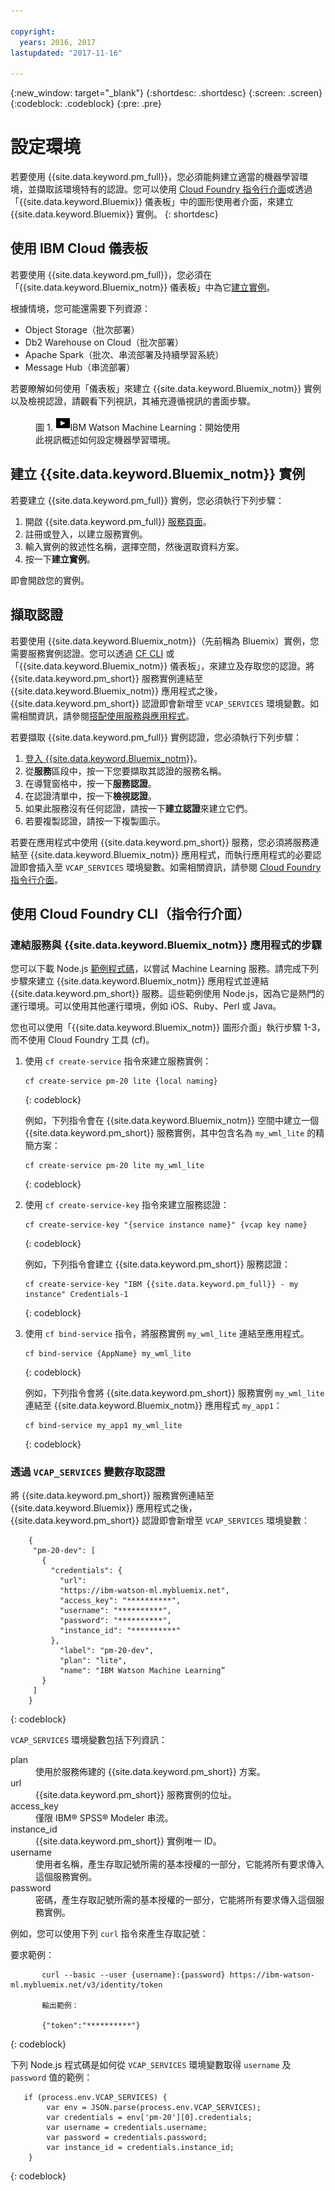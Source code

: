 ```yaml
---

copyright:
  years: 2016, 2017
lastupdated: "2017-11-16"

---
```

{:new_window: target="_blank"}
{:shortdesc: .shortdesc}
{:screen: .screen}
{:codeblock: .codeblock}
{:pre: .pre}

# 設定環境

若要使用 {{site.data.keyword.pm_full}}，您必須能夠建立適當的機器學習環境，並擷取該環境特有的認證。您可以使用 [Cloud Foundry 指令行介面](https://github.com/cloudfoundry/cli#getting-started)或透過「{{site.data.keyword.Bluemix}} 儀表板」中的圖形使用者介面，來建立 {{site.data.keyword.Bluemix}} 實例。
{: shortdesc}

## 使用 IBM Cloud 儀表板

若要使用 {{site.data.keyword.pm_full}}，您必須在「{{site.data.keyword.Bluemix_notm}} 儀表板」中為它[建立實例](https://console.bluemix.net/catalog/services/machine-learning)。

根據情境，您可能還需要下列資源：

- Object Storage（批次部署）
- Db2 Warehouse on Cloud（批次部署）
- Apache Spark（批次、串流部署及持續學習系統）
- Message Hub（串流部署）

若要瞭解如何使用「儀表板」來建立 {{site.data.keyword.Bluemix_notm}} 實例以及檢視認證，請觀看下列視訊，其補充遵循視訊的書面步驟。

<figure class="fignone" id="concept_bvb_fts_1cb__machinelearningsetup"><figcaption>圖 1. <span class="ph"><a href="https://www.youtube.com/embed/fm8gqguFD9g?rel=0" rel="external" target="_blank" title="如果您無法存取此頁面所內嵌的視訊，可以從 YouTube 網站存取視訊。（在新分頁或視窗中開啟）">    <img src="images/video.png" alt="「視訊」圖示"></a>IBM Watson Machine Learning：開始使用</span></figcaption>

<object height="315" data="https://www.youtube.com/embed/fm8gqguFD9g?rel=0" width="560">
<span>此視訊概述如何設定機器學習環境。</span>
<param name="movie" value="https://www.youtube.com/embed/fm8gqguFD9g?rel=0">
<param name="allowFullScreen" value="true">
<param name="allowscriptaccess" value="always">
<param name="scale" value="noScale">
</object>
</figure>

## 建立 {{site.data.keyword.Bluemix_notm}} 實例

若要建立 {{site.data.keyword.pm_full}} 實例，您必須執行下列步驟：

1. 開啟 {{site.data.keyword.pm_full}} [服務頁面](https://console.bluemix.net/catalog/services/machine-learning)。
2. 註冊或登入，以建立服務實例。
3. 輸入實例的敘述性名稱，選擇空間，然後選取資料方案。
4. 按一下**建立實例**。

即會開啟您的實例。

## 擷取認證

若要使用 {{site.data.keyword.Bluemix_notm}}（先前稱為 Bluemix）實例，您需要服務實例認證。您可以透過 [CF CLI](using_pm_service.html) 或「{{site.data.keyword.Bluemix_notm}} 儀表板」，來建立及存取您的認證。將 {{site.data.keyword.pm_short}} 服務實例連結至 {{site.data.keyword.Bluemix_notm}} 應用程式之後，{{site.data.keyword.pm_short}} 認證即會新增至 `VCAP_SERVICES` 環境變數。如需相關資訊，請參閱[搭配使用服務與應用程式](using_pm_service.html)。

若要擷取 {{site.data.keyword.pm_full}} 實例認證，您必須執行下列步驟：

1. [登入 {{site.data.keyword.Bluemix_notm}}](https://console.ng.bluemix.net/?cm_sp=dw-bluemix-_-clouddataservices-_-devcenter)。
2. 從**服務**區段中，按一下您要擷取其認證的服務名稱。
3. 在導覽窗格中，按一下**服務認證**。
4. 在認證清單中，按一下**檢視認證**。
5. 如果此服務沒有任何認證，請按一下**建立認證**來建立它們。
6. 若要複製認證，請按一下複製圖示。

若要在應用程式中使用 {{site.data.keyword.pm_short}} 服務，您必須將服務連結至 {{site.data.keyword.Bluemix_notm}} 應用程式，而執行應用程式的必要認證即會插入至 `VCAP_SERVICES` 環境變數。如需相關資訊，請參閱 [Cloud Foundry 指令行介面](#cloud-foundry-command-line-interface)。

## 使用 Cloud Foundry CLI（指令行介面）

### 連結服務與 {{site.data.keyword.Bluemix_notm}} 應用程式的步驟

您可以下載 Node.js [範例程式碼](https://github.com/pmservice/product-line-prediction/blob/master/README.md)，以嘗試 Machine Learning 服務。請完成下列步驟來建立 {{site.data.keyword.Bluemix_notm}} 應用程式並連結 {{site.data.keyword.pm_short}} 服務。這些範例使用 Node.js，因為它是熱門的運行環境。可以使用其他運行環境，例如 iOS、Ruby、Perl 或 Java。

您也可以使用「{{site.data.keyword.Bluemix_notm}} 圖形介面」執行步驟 1-3，而不使用 Cloud Foundry 工具 (cf)。

1. 使用 `cf create-service` 指令來建立服務實例：

   ```
   cf create-service pm-20 lite {local naming}
   ```
   {: codeblock}

   例如，下列指令會在 {{site.data.keyword.Bluemix_notm}} 空間中建立一個 {{site.data.keyword.pm_short}} 服務實例，其中包含名為 `my_wml_lite` 的精簡方案：

   ```
   cf create-service pm-20 lite my_wml_lite
   ```
   {: codeblock}

2. 使用 `cf create-service-key` 指令來建立服務認證：

   ```
   cf create-service-key "{service instance name}" {vcap key name}
   ```
   {: codeblock}

   例如，下列指令會建立 {{site.data.keyword.pm_short}} 服務認證：

   ```
   cf create-service-key "IBM {{site.data.keyword.pm_full}} - my instance" Credentials-1
   ```
   {: codeblock}

3. 使用 `cf bind-service` 指令，將服務實例 `my_wml_lite` 連結至應用程式。

   ```
   cf bind-service {AppName} my_wml_lite
   ```
   {: codeblock}

   例如，下列指令會將 {{site.data.keyword.pm_short}} 服務實例 `my_wml_lite` 連結至 {{site.data.keyword.Bluemix_notm}} 應用程式 `my_app1`：

   ```
   cf bind-service my_app1 my_wml_lite
   ```
   {: codeblock}

### 透過 `VCAP_SERVICES` 變數存取認證

將 {{site.data.keyword.pm_short}} 服務實例連結至 {{site.data.keyword.Bluemix}} 應用程式之後，{{site.data.keyword.pm_short}} 認證即會新增至 `VCAP_SERVICES` 環境變數：

```
    {
     "pm-20-dev": [
       {
         "credentials": {
           "url":
           "https://ibm-watson-ml.mybluemix.net",
           "access_key": "**********",
           "username": "**********",
           "password": "**********",
           "instance_id": "**********"
         },
           "label": "pm-20-dev",
           "plan": "lite",
           "name": "IBM Watson Machine Learning”
       }
     ]
    }
```
{: codeblock}

   `VCAP_SERVICES` 環境變數包括下列資訊：

<dl>
<dt>plan</dt>
<dd>使用於服務佈建的 {{site.data.keyword.pm_short}} 方案。</dd>
<dt>url</dt><dd>{{site.data.keyword.pm_short}} 服務實例的位址。
<dt>access_key</dt><dd>僅限 IBM® SPSS® Modeler 串流。</dd>
<dt>instance_id</dt><dd>{{site.data.keyword.pm_short}} 實例唯一 ID。</dd>
<dt>username</dt><dd>使用者名稱，產生存取記號所需的基本授權的一部分，它能將所有要求傳入這個服務實例。</dd>
<dt>password</dt><dd>密碼，產生存取記號所需的基本授權的一部分，它能將所有要求傳入這個服務實例。</dd>
</dl>

例如，您可以使用下列 `curl` 指令來產生存取記號：

要求範例：

```
       curl --basic --user {username}:{password} https://ibm-watson-ml.mybluemix.net/v3/identity/token

       輸出範例：

       {"token":"**********"}
```
{: codeblock}

   下列 Node.js 程式碼是如何從 `VCAP_SERVICES` 環境變數取得 `username` 及 `password` 值的範例：

```
   if (process.env.VCAP_SERVICES) {
        var env = JSON.parse(process.env.VCAP_SERVICES);
        var credentials = env['pm-20'][0].credentials;
        var username = credentials.username;
        var password = credentials.password;
        var instance_id = credentials.instance_id;
    }
```
{: codeblock}
